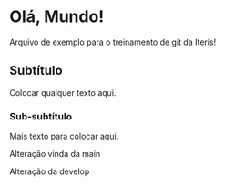 # Olá, Mundo!

Arquivo de exemplo para o treinamento de git da Iteris!

## Subtítulo

Colocar qualquer texto aqui.

### Sub-subtítulo

Mais texto para colocar aqui.

Alteração vinda da main

Alteração da develop